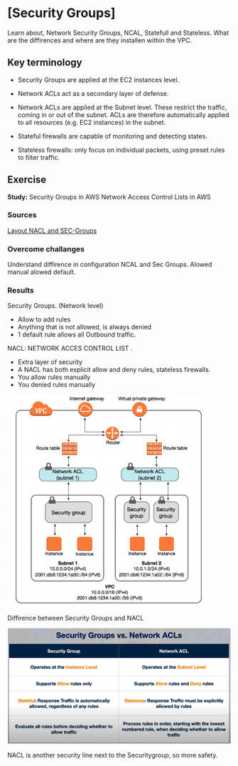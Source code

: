 # [Security Groups]

Learn about, Network Security Groups, NCAL, Statefull and Stateless. 
What are the diffirences and where are they installen within the VPC.

## Key terminology
- Security Groups are applied at the EC2 instances level.

- Network ACLs act as a secondary layer of defense.

- Network ACLs are applied at the Subnet level. These restrict the traffic, coming in or out of the subnet. ACLs are therefore automatically applied to all resources (e.g. EC2 instances) in the subnet.

- Stateful firewalls are capable of monitoring and detecting states.

- Stateless firewalls: only focus on individual packets, using preset rules to filter traffic.

## Exercise

**Study:**
Security Groups in AWS
Network Access Control Lists in AWS

### Sources
[Layout NACL and SEC-Groups](https://harvestingclouds.com/post/azure-for-aws-professionals-networking-aws-06-network-acls-vs-security-groups/)

### Overcome challanges

Understand diffirence in configuration NCAL and Sec Groups. Alowed manual alowed default. 

### Results

Security Groups.  (Network level)
- Allow to add rules
- Anything that is not allowed, is always denied 
- 1 default rule allows all Outbound traffic. 

NACL: NETWORK ACCES CONTROL LIST .
- Extra layer of security
- A NACL has both explicit allow and deny rules, stateless firewalls.
- You allow rules manually
- You denied rules manually 

![layout](../00_includes/VPCACL.png)

Diffirence between Security Groups and NACL

![sec vs NACL](../00_includes/sec%20vs%20ACLs.png)

NACL is another security line next to the Securitygroup, so more safety.



